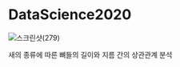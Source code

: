 # DataScience2020

![스크린샷(279)](https://user-images.githubusercontent.com/80497261/235517874-f7b4cb65-d0c6-4dde-8677-fd9e96103f2a.png)

새의 종류에 따른 뼈들의 길이와 지름 간의 상관관계 분석
